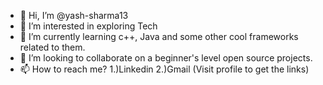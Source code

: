 - 👋 Hi, I’m @yash-sharma13
- 👀 I’m interested in exploring Tech
- 🌱 I’m currently learning c++, Java and some other cool frameworks related to them.
- 💞️ I’m looking to collaborate on a beginner's level open source projects.
- 📫 How to reach me? 1.)Linkedin   2.)Gmail  (Visit profile to get the links)
<!---
yash-sharma13/yash-sharma13 is a ✨ special ✨ repository because its `README.md` (this file) appears on your GitHub profile.
You can click the Preview link to take a look at your changes.
--->
